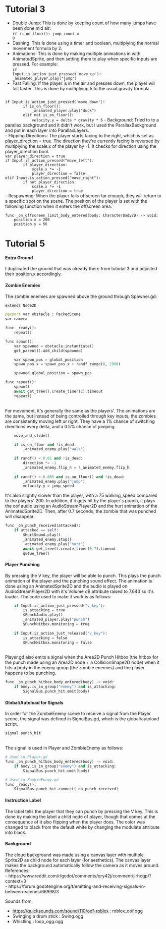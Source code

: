 # Tutorial 3
- Double Jump: This is done by keeping count of how many jumps have been done mid air:<br>
<code>if is_on_floor():
		jump_count = 0</code>
- Dashing: This is done using a timer and boolean, multiplying the normal movement formula by 2.<br>
- Animations: This is done by making multiple animations in with AnimatedSprite, and then setting them to play when specific inputs are pressed. For example:<br>
<code>if Input.is_action_just_pressed('move_up'):
		_animated_player.play("jump")</code>
- Fast Falling: If the player is in the air and presses down, the player will fall faster. This is done by multiplying 5 to the usual gravity formula.<br>
<code>
if Input.is_action_just_pressed('move_down'):
		if is_on_floor():
			_animated_player.play("duck")
		elif not is_on_floor():
			velocity.y = delta * gravity * 5</code>
- Background: Tried to to a parallax background and it didn't work, but I used the ParallaxBackground and put in each layer into ParallaxLayers.<br>
- Flipping Directions: The player starts facing to the right, which is set as player_direction = true. The direction they're currently facing is reversed by multiplying the scale.x of the player by -1. It checks for direction using the player_direction bool.<br>
<code>var player_direction = true
if Input.is_action_pressed("move_left"):
		if player_direction:
			scale.x *= -1
			player_direction = false
elif Input.is_action_pressed("move_right"):
		if not player_direction:
			scale.x *= -1
			player_direction = true
</code>
- Respawning: When the player falls offscreen far enough, they will return to a specific spot on the scene. The position of the player is set with the following function when it enters the offscreen area.<br>
<code>
func _on_offscreen_limit_body_entered(body: CharacterBody2D) -> void:
	position.x = 200
	position.y = 50
</code>

# Tutorial 5
<h4>Extra Ground</h4>
I duplicated the ground that was already there from tutorial 3 and adjusted their position.x accordingly.
<h4>Zombie Enemies</h4>
The zombie enemies are spawned above the ground through Spawner.gd:

```py
extends Node2D

@export var obstacle : PackedScene
var camera

func _ready():
	repeat()

func spawn():
	var spawned = obstacle.instantiate()
	get_parent().add_child(spawned)

	var spawn_pos = global_position
	spawn_pos.x = spawn_pos.x + randf_range(0, 2000)

	spawned.global_position = spawn_pos

func repeat():
	spawn()
	await get_tree().create_timer(2).timeout
	repeat()

```
<br>
For movement, it's generally the same as the players'. The animations are the same, but instead of being controlled through key inputs, the zombies are consistently moving left or right. They have a 1% chance of switching directions every delta, and a 0.5% chance of jumping.<br>

```py
	move_and_slide()

	if is_on_floor and !is_dead:
		_animated_enemy.play("walk")
		
	if randf() < 0.01 and !is_dead:
		direction *= -1
		_animated_enemy.flip_h = !_animated_enemy.flip_h
	
	if randf() < 0.005 and is_on_floor() and !is_dead:
		_animated_enemy.play("jump")
		velocity.y = jump_speed
```

It's also slightly slower than the player, with a 75 walking_speed compared to the players' 200. In addition, if it gets hit by the player's punch, it plays the oof audio using an AudioStreamPlayer2D and the hurt animation of the AnimatedSprite2D. Then, after 0.7 seconds, the zombie that was punched will disappear.

```py
func _on_punch_received(attacked):
	if attacked == self:
		$HurtSound.play()
		_animated_enemy.stop()
		_animated_enemy.play("hurt")
		await get_tree().create_timer(0.7).timeout
		queue_free()
```
<h4>Player Punching</h4>
By pressing the V key, the player will be able to punch. This plays the punch animation of the player and the punching sound effect. The animation is done using an AnimatedSprite2D and the audio is played on AudioStreamPlayer2D with it's Volume dB attribute raised to 7.643 so it's louder. The code used to make it work is as follows:<br>

```py
	if Input.is_action_just_pressed("v_key"):
		is_attacking = true
		$PunchAudio.play()
		_animated_player.play("punch")
		$PunchHitbox.monitoring = true 
	
	if Input.is_action_just_released("v_key"):
		is_attacking = false
		$PunchHitbox.monitoring = false
```
<br>
Player.gd also emits a signal when the Area2D Punch Hitbox (the hitbox for the punch made using an Area2D node + a CollisionShape2D node) when it hits a body in the enemy group (the zombie enemies) and the player happens to be punching.<br>

```py
func _on_punch_hitbox_body_entered(body) -> void:
	if body.is_in_group("enemy") and is_attacking:
		SignalBus.punch_hit.emit(body)
```
<h4>Global/Autoload for Signals</h4>
In order for the ZombieEnemy scene to receive a signal from the Player scene, the signal was defined in SignalBus.gd, which is the global/autoload script.

```py
signal punch_hit
```
<br>
The signal is used in Player and ZombieEnemy as follows:<br>

```py
# Used in Player.gd
func _on_punch_hitbox_body_entered(body) -> void:
	if body.is_in_group("enemy") and is_attacking:
		SignalBus.punch_hit.emit(body)

# Used in ZombieEnemy.gd
func _ready():
	SignalBus.punch_hit.connect(_on_punch_received)
```
<h4>Instruction Label</h4>
The label tells the player that they can punch by pressing the V key. This is done by making the label a child node of player, though that comes at the consequence of it also flipping when the player does. The color was changed to black from the default white by changing the modulate attribute into black.<br>
<h4>Background</h4>
The cloud background was made using a canvas layer with multiple Sprite2D as child node for each layer (for aesthetics). The canvas layer makes the background automatically follow the camera as it moves around.<br>
References:<br>
- https://www.reddit.com/r/godot/comments/qry42j/comment/jirhcgp/?context=3<br>
- https://forum.godotengine.org/t/emitting-and-receiving-signals-in-between-scenes/66998/3<br>

Sounds from:
- https://quicksounds.com/sound/110/oof-roblox : roblox_oof.ogg<br>
- Swinging a drum stick : Swing.ogg<br>
- Whistling : loop_ogg.ogg
